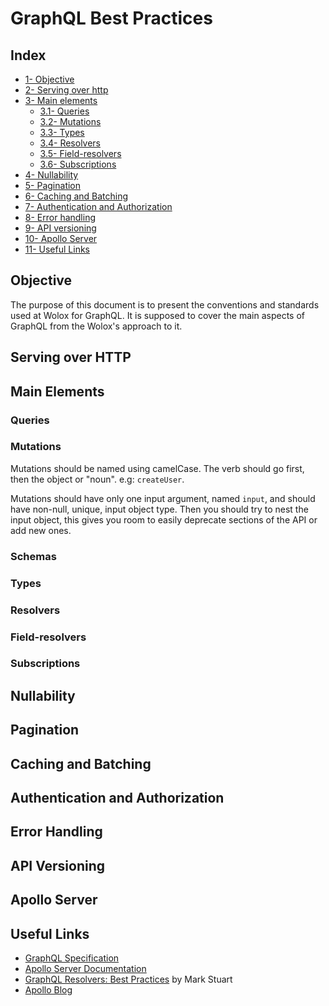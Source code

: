 # GraphQL Best Practices

## Index

- [1- Objective](#objective)
- [2- Serving over http](#http)
- [3- Main elements](#mainElements)
  - [3.1- Queries](#queries)
  - [3.2- Mutations](#mutations)
  - [3.3- Types](#types)
  - [3.4- Resolvers](#resolvers)
  - [3.5- Field-resolvers](#fieldResolvers)
  - [3.6- Subscriptions](#subscriptions)
- [4- Nullability](#nullability)
- [5- Pagination](#pagination)
- [6- Caching and Batching](#cachingAndBatching)
- [7- Authentication and Authorization](#auth)
- [8- Error handling](#errorHandling)
- [9- API versioning](#versioning)
- [10- Apollo Server](#apolloServer)
- [11- Useful Links](#links)

## Objective <a name="objective"></a>

The purpose of this document is to present the conventions and standards used at Wolox for GraphQL. It is supposed to cover the main aspects of GraphQL from the Wolox's approach to it.

## Serving over HTTP <a name="http"></a>

## Main Elements <a name="mainElements"></a>

### Queries <a name="queries"></a>

### Mutations <a name="mutations"></a>

Mutations should be named using camelCase. The verb should go first, then the object or "noun". e.g: `createUser`.

Mutations should have only one input argument, named `input`, and should have non-null, unique, input object type. Then you should try to nest the input object, this gives you room to easily deprecate sections of the API or add new ones.

### Schemas <a name="schemas"></a>

### Types <a name="types"></a>

### Resolvers <a name="resolvers"></a>

### Field-resolvers <a name="fieldResolvers"></a>

### Subscriptions <a name="subscriptions"></a>

## Nullability <a name="nullability"></a>

## Pagination <a name="pagination"></a>

## Caching and Batching <a name="cachingAndBatching"></a>

## Authentication and Authorization <a name="auth"></a>

## Error Handling <a name="errorHandling"></a>

## API Versioning <a name="versioning"></a>

## Apollo Server <a name="apolloServer"></a>

## Useful Links <a name="links"></a>

- [GraphQL Specification](https://spec.graphql.org/)
- [Apollo Server Documentation](https://www.apollographql.com/docs/apollo-server/)
- [GraphQL Resolvers: Best Practices](https://medium.com/paypal-engineering/graphql-resolvers-best-practices-cd36fdbcef55) by Mark Stuart
- [Apollo Blog](https://blog.apollographql.com/)
